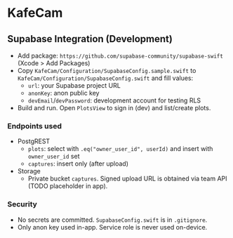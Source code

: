 # KafeCam

## Supabase Integration (Development)

- Add package: `https://github.com/supabase-community/supabase-swift` (Xcode > Add Packages)
- Copy `KafeCam/Configuration/SupabaseConfig.sample.swift` to `KafeCam/Configuration/SupabaseConfig.swift` and fill values:
  - `url`: your Supabase project URL
  - `anonKey`: anon public key
  - `devEmail`/`devPassword`: development account for testing RLS
- Build and run. Open `PlotsView` to sign in (dev) and list/create plots.

### Endpoints used
- PostgREST
  - `plots`: select with `.eq("owner_user_id", userId)` and insert with `owner_user_id` set
  - `captures`: insert only (after upload)
- Storage
  - Private bucket `captures`. Signed upload URL is obtained via team API (TODO placeholder in app).

### Security
- No secrets are committed. `SupabaseConfig.swift` is in `.gitignore`.
- Only anon key used in-app. Service role is never used on-device.
